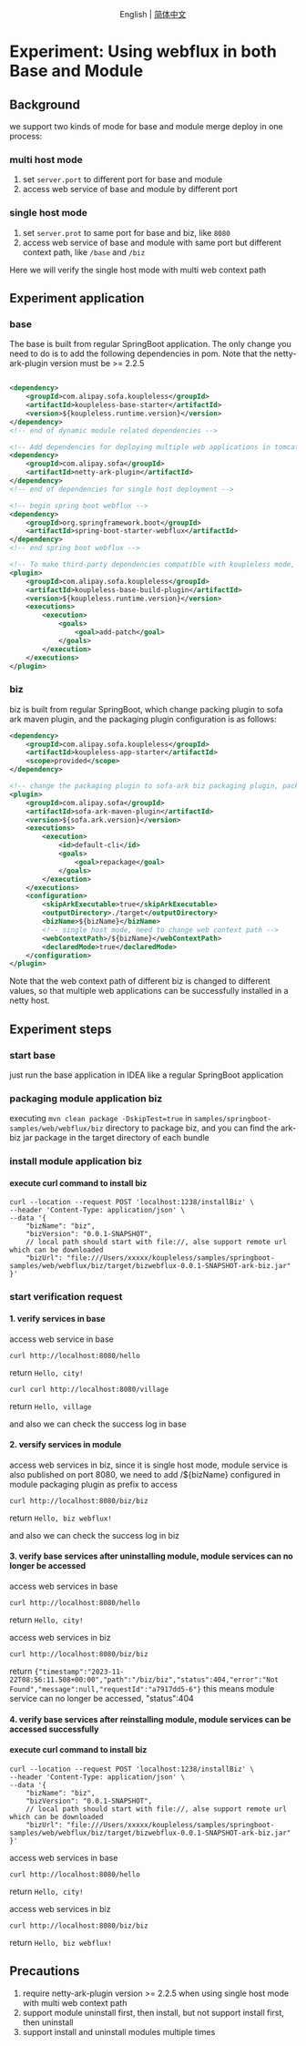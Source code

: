 <div align="center">

English | [简体中文](./README-zh_CN.md)

</div>

# Experiment: Using webflux in both Base and Module

## Background
we support two kinds of mode for base and module merge deploy in one process:

### multi host mode
1. set `server.port` to different port for base and module
2. access web service of base and module by different port

### single host mode
1. set `server.prot` to same port for base and biz, like `8080`
2. access web service of base and module with same port but different context path, like `/base` and `/biz`

Here we will verify the single host mode with multi web context path

## Experiment application
### base
The base is built from regular SpringBoot application. The only change you need to do is to add the following dependencies in pom. Note that the netty-ark-plugin version must be >= 2.2.5

```xml

<dependency>
    <groupId>com.alipay.sofa.koupleless</groupId>
    <artifactId>koupleless-base-starter</artifactId>
    <version>${koupleless.runtime.version}</version>
</dependency>
<!-- end of dynamic module related dependencies -->

<!-- Add dependencies for deploying multiple web applications in tomcat single host mode here -->
<dependency>
    <groupId>com.alipay.sofa</groupId>
    <artifactId>netty-ark-plugin</artifactId>
</dependency>
<!-- end of dependencies for single host deployment -->

<!-- begin spring boot webflux -->
<dependency>
    <groupId>org.springframework.boot</groupId>
    <artifactId>spring-boot-starter-webflux</artifactId>
</dependency>
<!-- end spring boot webflux -->

<!-- To make third-party dependencies compatible with koupleless mode, add the following build plugin -->
<plugin>
    <groupId>com.alipay.sofa.koupleless</groupId>
    <artifactId>koupleless-base-build-plugin</artifactId>
    <version>${koupleless.runtime.version}</version>
    <executions>
        <execution>
            <goals>
                <goal>add-patch</goal>
            </goals>
        </execution>
    </executions>
</plugin>
```

### biz
biz is built from regular SpringBoot, which change packing plugin to sofa ark maven plugin, and the packaging plugin configuration is as follows:
```xml
<dependency>
    <groupId>com.alipay.sofa.koupleless</groupId>
    <artifactId>koupleless-app-starter</artifactId>
    <scope>provided</scope>
</dependency>

<!-- change the packaging plugin to sofa-ark biz packaging plugin, packaged as ark biz jar -->
<plugin>
    <groupId>com.alipay.sofa</groupId>
    <artifactId>sofa-ark-maven-plugin</artifactId>
    <version>${sofa.ark.version}</version>
    <executions>
        <execution>
            <id>default-cli</id>
            <goals>
                <goal>repackage</goal>
            </goals>
        </execution>
    </executions>
    <configuration>
        <skipArkExecutable>true</skipArkExecutable>
        <outputDirectory>./target</outputDirectory>
        <bizName>${bizName}</bizName>
        <!-- single host mode, need to change web context path -->
        <webContextPath>/${bizName}</webContextPath>
        <declaredMode>true</declaredMode>
    </configuration>
</plugin>
```
Note that the web context path of different biz is changed to different values, so that multiple web applications can be successfully installed in a netty host.

## Experiment steps

### start base
just run the base application in IDEA like a regular SpringBoot application

### packaging module application biz

executing `mvn clean package -DskipTest=true` in `samples/springboot-samples/web/webflux/biz` directory to package biz, and you can find the ark-biz jar package in the target directory of each bundle

### install module application biz
#### execute curl command to install biz

```shell
curl --location --request POST 'localhost:1238/installBiz' \
--header 'Content-Type: application/json' \
--data '{
    "bizName": "biz",
    "bizVersion": "0.0.1-SNAPSHOT",
    // local path should start with file://, alse support remote url which can be downloaded
    "bizUrl": "file:///Users/xxxxx/koupleless/samples/springboot-samples/web/webflux/biz/target/bizwebflux-0.0.1-SNAPSHOT-ark-biz.jar"
}'
```

### start verification request
#### 1. verify services in base

access web service in base
```shell
curl http://localhost:8080/hello
```
return `Hello, city!`
```shell
curl curl http://localhost:8080/village
```
return `Hello, village`

and also we can check the success log in base

#### 2. versify services in module

access web services in biz, since it is single host mode, module service is also published on port 8080, we need to add <webContextPath>/${bizName}</webContextPath> configured in module packaging plugin as prefix to access
```shell
curl http://localhost:8080/biz/biz
```
return `Hello, biz webflux!`

and also we can check the success log in biz

#### 3. verify base services after uninstalling module, module services can no longer be accessed

access web services in base
```shell
curl http://localhost:8080/hello
```
return `Hello, city!`

access web services in biz
```shell
curl http://localhost:8080/biz/biz
```
return  `{"timestamp":"2023-11-22T08:56:11.508+00:00","path":"/biz/biz","status":404,"error":"Not Found","message":null,"requestId":"a7917dd5-6"}`
this means module service can no longer be accessed, "status":404

#### 4. verify base services after reinstalling module, module services can be accessed successfully

#### execute curl command to install biz

```shell
curl --location --request POST 'localhost:1238/installBiz' \
--header 'Content-Type: application/json' \
--data '{
    "bizName": "biz",
    "bizVersion": "0.0.1-SNAPSHOT",
    // local path should start with file://, alse support remote url which can be downloaded
    "bizUrl": "file:///Users/xxxxx/koupleless/samples/springboot-samples/web/webflux/biz/target/bizwebflux-0.0.1-SNAPSHOT-ark-biz.jar"
}'
```
access web services in base
```shell
curl http://localhost:8080/hello
```
return `Hello, city!`

access web services in biz
```shell
curl http://localhost:8080/biz/biz
```
return `Hello, biz webflux!`


## Precautions
1. require netty-ark-plugin version >= 2.2.5 when using single host mode with multi web context path
2. support module uninstall first, then install, but not support install first, then uninstall
3. support install and uninstall modules multiple times
